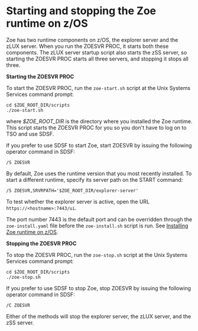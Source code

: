 # Starting and stopping the Zoe runtime on z/OS

Zoe has two runtime components on z/OS, the explorer server and the zLUX server.  When you run the ZOESVR PROC, it starts both these components.  The zLUX server startup script also starts the zSS server, so starting the ZOESVR PROC starts all three servers, and stopping it stops all three.  

**Starting the ZOESVR PROC**

To start the ZOESVR PROC, run the `zoe-start.sh` script at the Unix Systems Services command prompt:

```
cd $ZOE_ROOT_DIR/scripts
./zoe-start.sh
```
where _$ZOE_ROOT_DIR_ is the directory where you installed the Zoe runtime.  This script starts the ZOESVR PROC for you so you don't have to log on to TSO and use SDSF.

If you prefer to use SDSF to start Zoe, start ZOESVR by issuing the following operator command in SDSF:

```
/S ZOESVR
```

By default, Zoe uses the runtime version that you most recently installed.  To start a different runtime, specify its server path on the START command:

```
/S ZOESVR,SRVRPATH='$ZOE_ROOT_DIR/explorer-server'
```

To test whether the explorer server is active, open the URL `https://<hostname>:7443/ui`.

The port number 7443 is the default port and can be overridden through the `zoe-install.yaml` file before the `zoe-install.sh` script is run. See [Installing Zoe runtime on z/OS](zoeinstall.md).

**Stopping the ZOESVR PROC**

To stop the ZOESVR PROC, run the `zoe-stop.sh` script at the Unix Systems Services command prompt:

```
cd $ZOE_ROOT_DIR/scripts
./zoe-stop.sh
```

If you prefer to use SDSF to stop Zoe, stop ZOESVR by issuing the following operator command in SDSF:

```
/C ZOESVR  
```
Either of the methods will stop the explorer server, the zLUX server, and the zSS server.
